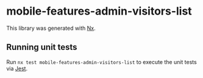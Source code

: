 # mobile-features-admin-visitors-list

This library was generated with [Nx](https://nx.dev).

## Running unit tests

Run `nx test mobile-features-admin-visitors-list` to execute the unit tests via [Jest](https://jestjs.io).
